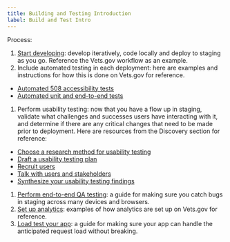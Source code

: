 ```yaml
---
title: Building and Testing Introduction
label: Build and Test Intro
---
```


Process:
1. [Start developing](../vets-developer-docs/getting-started): develop iteratively, code locally and deploy to staging as you go. Reference the Vets.gov workflow as an example.
1. Include automated testing in each deployment: here are examples and instructions for how this is done on Vets.gov for reference.
  - [Automated 508 accessibility tests](./automated-testing)
  - [Automated unit and end-to-end tests](../vets-developer-docs/vets-website/forms/tests)
1. Perform usability testing: now that you have a flow up in staging, validate what challenges and successes users have interacting with it, and determine if there are any critical changes that need to be made prior to deployment. Here are resources from the Discovery section for reference:
  - <a href='https://methods.18f.gov/discover/' target="blank">Choose a research method for usability testing</a>
  - [Draft a usability testing plan](../discovery/draft-research-plan)
  - [Recruit users](../discovery/recruit-users)
  - [Talk with users and stakeholders](../discovery/talk-with-users-and-stakeholders)
  - [Synthesize your usability testing findings](../discovery/synthesize-your-findings)
1. [Perform end-to-end QA testing](./qa): a guide for making sure you catch bugs in staging across many devices and browsers.
1. [Set up analytics](../vets-developer-docs/google-analytics): examples of how analytics are set up on Vets.gov for reference.
1. [Load test your app](./): a guide for making sure your app can handle the anticipated request load without breaking.
